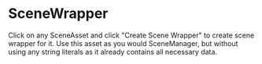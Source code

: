 # SceneWrapper
Click on any SceneAsset and click "Create Scene Wrapper" to create scene wrapper for it.
Use this asset as you would SceneManager, but without using any string literals as it already contains all necessary data.
